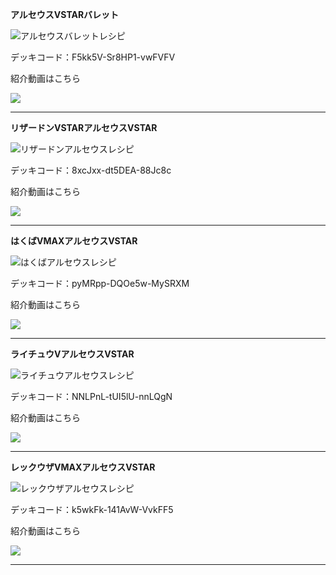 __アルセウスVSTARバレット__

![アルセウスバレットレシピ](https://i.imgur.com/5sFHQHX.png)

デッキコード：F5kk5V-Sr8HP1-vwFVFV

紹介動画はこちら

[![](https://img.youtube.com/vi/assLWJBY8IY/0.jpg)](https://www.youtube.com/watch?v=assLWJBY8IY)

***

__リザードンVSTARアルセウスVSTAR__

![リザードンアルセウスレシピ](https://i.imgur.com/pIxxEnA.png)

デッキコード：8xcJxx-dt5DEA-88Jc8c

紹介動画はこちら

[![](https://img.youtube.com/vi/gx1qyF5_Wcw/0.jpg)](https://www.youtube.com/watch?v=gx1qyF5_Wcw)

***

__はくばVMAXアルセウスVSTAR__

![はくばアルセウスレシピ](https://i.imgur.com/lj9wGkz.png)

デッキコード：pyMRpp-DQOe5w-MySRXM

紹介動画はこちら

[![](https://img.youtube.com/vi/3BPNrfyMIPk/0.jpg)](https://www.youtube.com/watch?v=3BPNrfyMIPk)

***

__ライチュウVアルセウスVSTAR__

![ライチュウアルセウスレシピ](https://i.imgur.com/V5SAdD6.png)

デッキコード：NNLPnL-tUI5lU-nnLQgN

紹介動画はこちら

[![](https://img.youtube.com/vi/tCOwtaId504/0.jpg)](https://www.youtube.com/watch?v=tCOwtaId504)

***

__レックウザVMAXアルセウスVSTAR__

![レックウザアルセウスレシピ](https://i.imgur.com/p6SZBBy.png)

デッキコード：k5wkFk-141AvW-VvkFF5

紹介動画はこちら

[![](https://img.youtube.com/vi/dlSwuvF937Q/0.jpg)](https://www.youtube.com/watch?v=dlSwuvF937Q)

***
